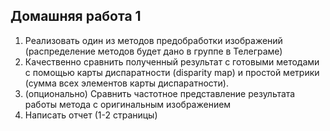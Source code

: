 ## Домашняя работа 1

1. Реализовать один из методов предобработки изображений (распределение методов будет дано в группе в Телеграме)
2. Качественно сравнить полученный результат с готовыми методами с помощью карты диспаратности (disparity map) и простой метрики (сумма всех элементов карты диспаратности). 
3. (опционально) Сравнить частотное представление результата работы метода с оригинальным изображением
4. Написать отчет (1-2 страницы) 